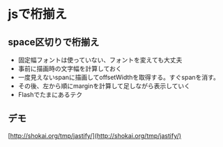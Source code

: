 # jsで桁揃え

## space区切りで桁揃え

* 固定幅フォントは使っていない、フォントを変えても大丈夫
* 事前に描画時の文字幅を計算しておく
* 一度見えないspanに描画してoffsetWidthを取得する。すぐspanを消す。
* その後、左から順にmarginを計算して足しながら表示していく
* Flashでたまにあるテク



## デモ

[http://shokai.org/tmp/jastify/](http://shokai.org/tmp/jastify/)